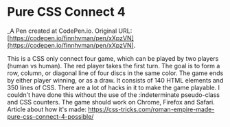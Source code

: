 # Pure CSS Connect 4
 _A Pen created at CodePen.io. Original URL: [https://codepen.io/finnhvman/pen/xXpzVN](https://codepen.io/finnhvman/pen/xXpzVN).

 This is a CSS only connect four game, which can be played by two players (human vs human).
The red player takes the first turn. The goal is to form a row, column, or diagonal line of four discs in the same color. The game ends by either player winning, or as a draw.
It consists of 140 HTML elements and 350 lines of CSS. There are a lot of hacks in it to make the game playable. I couldn't have done this without the use of the :indeterminate pseudo-class and CSS counters.
The game should work on Chrome, Firefox and Safari.
Article about how it's made: https://css-tricks.com/roman-empire-made-pure-css-connect-4-possible/